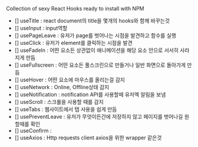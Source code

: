 Collection of sexy React Hooks ready to install with NPM

- [] useTitle : react document의 title을 몇개의 hooks와 함께 바꾸는것
- [] useInput : input역할
- [] usePageLeave : 유저가 page를 벗어나는 시점을 발견하고 함수를 실행
- [] useClick : 유저가 element를 클릭하는 시점을 발견
- [] useFadeIn : 어떤 요소든 상관없이 애니메이션을 해당 요소 안으로 서서히 사라지게 만듬
- [] useFullscreen : 어떤 요소든 풀스크린으로 만들거나 일반 화면으로 돌아가게 만듬
- [] useHover : 어떤 요소에 마우스를 올리는걸 감지
- [] useNetwork : Online, Offline상태 감지
- [] useNotification : notification API를 사용할떼 유저엑 알림을 보냄
- [] useScroll : 스크롤을 사용할 때를 감지
- [] useTabs : 웹사이트에서 탭 사용을 쉽게 만듬
- [] usePreventLeave : 유저가 무엇이든간에 저장하지 않고 페이지를 벗어나길 원할때를 확인
- [] useConfirm : 
- [] useAxios : Http requests client axios을 위한 wrapper 같은것